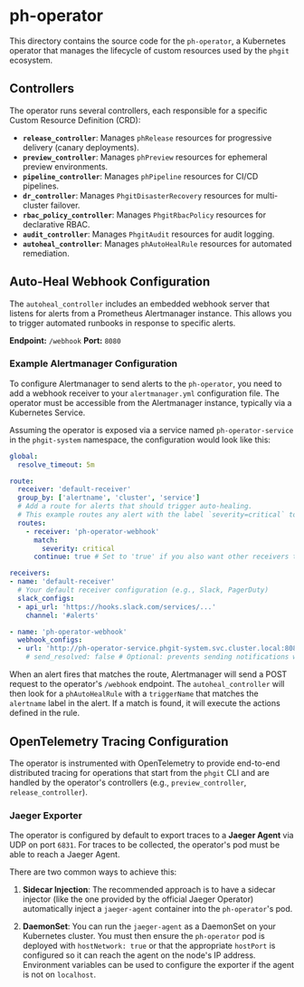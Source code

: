 # ph-operator

This directory contains the source code for the `ph-operator`, a Kubernetes operator that manages the lifecycle of custom resources used by the `phgit` ecosystem.

## Controllers

The operator runs several controllers, each responsible for a specific Custom Resource Definition (CRD):

-   **`release_controller`**: Manages `phRelease` resources for progressive delivery (canary deployments).
-   **`preview_controller`**: Manages `phPreview` resources for ephemeral preview environments.
-   **`pipeline_controller`**: Manages `phPipeline` resources for CI/CD pipelines.
-   **`dr_controller`**: Manages `PhgitDisasterRecovery` resources for multi-cluster failover.
-   **`rbac_policy_controller`**: Manages `PhgitRbacPolicy` resources for declarative RBAC.
-   **`audit_controller`**: Manages `PhgitAudit` resources for audit logging.
-   **`autoheal_controller`**: Manages `phAutoHealRule` resources for automated remediation.

## Auto-Heal Webhook Configuration

The `autoheal_controller` includes an embedded webhook server that listens for alerts from a Prometheus Alertmanager instance. This allows you to trigger automated runbooks in response to specific alerts.

**Endpoint:** `/webhook`
**Port:** `8080`

### Example Alertmanager Configuration

To configure Alertmanager to send alerts to the `ph-operator`, you need to add a webhook receiver to your `alertmanager.yml` configuration file. The operator must be accessible from the Alertmanager instance, typically via a Kubernetes Service.

Assuming the operator is exposed via a service named `ph-operator-service` in the `phgit-system` namespace, the configuration would look like this:

```yaml
global:
  resolve_timeout: 5m

route:
  receiver: 'default-receiver'
  group_by: ['alertname', 'cluster', 'service']
  # Add a route for alerts that should trigger auto-healing.
  # This example routes any alert with the label `severity=critical` to the ph-operator.
  routes:
    - receiver: 'ph-operator-webhook'
      match:
        severity: critical
      continue: true # Set to 'true' if you also want other receivers to get the alert

receivers:
- name: 'default-receiver'
  # Your default receiver configuration (e.g., Slack, PagerDuty)
  slack_configs:
  - api_url: 'https://hooks.slack.com/services/...'
    channel: '#alerts'

- name: 'ph-operator-webhook'
  webhook_configs:
  - url: 'http://ph-operator-service.phgit-system.svc.cluster.local:8080/webhook'
    # send_resolved: false # Optional: prevents sending notifications when an alert is resolved
```

When an alert fires that matches the route, Alertmanager will send a POST request to the operator's `/webhook` endpoint. The `autoheal_controller` will then look for a `phAutoHealRule` with a `triggerName` that matches the `alertname` label in the alert. If a match is found, it will execute the actions defined in the rule.

## OpenTelemetry Tracing Configuration

The operator is instrumented with OpenTelemetry to provide end-to-end distributed tracing for operations that start from the `phgit` CLI and are handled by the operator's controllers (e.g., `preview_controller`, `release_controller`).

### Jaeger Exporter

The operator is configured by default to export traces to a **Jaeger Agent** via UDP on port `6831`. For traces to be collected, the operator's pod must be able to reach a Jaeger Agent.

There are two common ways to achieve this:

1.  **Sidecar Injection**: The recommended approach is to have a sidecar injector (like the one provided by the official Jaeger Operator) automatically inject a `jaeger-agent` container into the `ph-operator`'s pod.

2.  **DaemonSet**: You can run the `jaeger-agent` as a DaemonSet on your Kubernetes cluster. You must then ensure the `ph-operator` pod is deployed with `hostNetwork: true` or that the appropriate `hostPort` is configured so it can reach the agent on the node's IP address. Environment variables can be used to configure the exporter if the agent is not on `localhost`.
